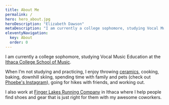 ```yaml
---
title: About Me
permalink: /
hero: hero_about.jpg
heroDescription: "Elizabeth Dawson"
metaDescription: "I am currently a college sophomore, studying Vocal Music Education at the Ithaca College School of Music."
eleventyNavigation:
  key: About
  order: 0
---
```


I am currently a college sophomore, studying Vocal Music Education at the [Ithaca College School of Music](https://www.ithaca.edu/academics/school-music).

When I’m not studying and practicing, I enjoy throwing [ceramics](/pottery), cooking, baking, downhill skiing, spending time with family and pets (check out [Phoebe's Instagram](https://www.instagram.com/phoebe.the.bunny/)), going for hikes with friends, and working out.

I also work at [Finger Lakes Running Company](https://www.fingerlakesrunningco.com/) in Ithaca where I help people find shoes and gear that is just right for them with my awesome coworkers.
